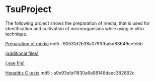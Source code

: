 # TsuProject

The following project shows the preparation of media, that is used for identification and cultivation of microorganisms while using in vitro technique. 





[Preparation of media](https://drive.google.com/open?id=13bAbIy3WdlkYQkE0O5oUcKs4VgIpHHtp) md5 : 90531d2b38a079fffba5d63649cefebb

[(additional files)](https://drive.google.com/open?id=1WBPcPJbjpBPoRqxZukoAyHUPBaQZm4H1)

[(.exe file)](https://drive.google.com/open?id=1Dba5BJt5GJBU8bOvfdjPw-5wV0hoVA9O)


[Hepatitis C tests](https://drive.google.com/open?id=1GEi8l9sLsvUGdcGOIM9KLKP4tg_eZVaT) md5 : a9e93efaf1830a6a98148daec382892c


